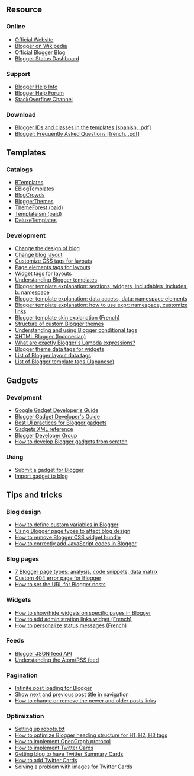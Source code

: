 Resource
--------

### Online

-   [Official Website](https://www.blogger.com/about)
-   [Blogger on Wikipedia](https://en.wikipedia.org/wiki/Blogger_(service))
-   [Official Blogger Blog](https://blogger.googleblog.com/)
-   [Blogger Status Dashboard](https://www.google.com/appsstatus)

### Support

-   [Blogger Help Info](https://support.google.com/blogger/)
-   [Blogger Help Forum](https://productforums.google.com/forum/#!forum/blogger)
-   [StackOverflow Channel](http://stackoverflow.com/questions/tagged/blogger)

### Download

-   [Blogger IDs and classes in the templates \[spanish, .pdf\]](static/cs/Blogger-Cheat-Sheet.pdf)
-   [Blogger: Frequently Asked Questions \[french, .pdf\]](static/cs/FAQofficielleBlogger.pdf)

Templates
---------

### Catalogs

-   [BTemplates](http://btemplates.com/)
-   [EBlogTemplates](http://www.eblogtemplates.com/templates/blogger-templates/)
-   [BlogCrowds](http://www.blogcrowds.com/resources/blogger-templates/)
-   [BloggerThemes](http://www.bloggerthemes.net/)
-   [ThemeForest (paid)](https://themeforest.net/category/blogging/blogger)
-   [Templateism (paid)](http://www.templateism.com/)
-   [DeluxeTemplates](http://www.deluxetemplates.net/category/blogger-template)

### Development

-   [Change the design of blog](https://support.google.com/blogger/answer/176245)
-   [Change blog layout](https://support.google.com/blogger/answer/43708)
-   [Customize CSS tags for layouts](https://support.google.com/blogger/answer/46871)
-   [Page elements tags for layouts](https://support.google.com/blogger/answer/46888)
-   [Widget tags for layouts](https://support.google.com/blogger/answer/46995)
-   [Understanding Blogger templates](http://bguide.blogspot.com/2008/02/understanding-blogger-templates.html)
-   [Blogger template explanation: sections, widgets, includables, includes, b: namespace](http://thoughtsomething.blogspot.com/2009/01/understanding-blogger-template-1.html)
-   [Blogger template explanation: data access, data: namespace elements](http://thoughtsomething.blogspot.com/2009/01/understanding-blogger-template-2.html)
-   [Blogger template explanation: how to use expr: namespace, customize links](http://thoughtsomething.blogspot.com/2009/02/understanding-blogger-template-3.html)
-   [Blogger template skin explanation (French)](https://bloggercode-blogconnexion.blogspot.com/2014/06/tag-b-skin-b-template-skin.html)
-   [Structure of custom Blogger themes](http://geekthis.net/blog/131/structure-of-custom-blogger-themes)
-   [Understanding and using Blogger conditional tags](http://blog.mohammadwali.in/2013/11/understanding-blogger-conditional-tags.html)
-   [XHTML Blogger (Indonesian)](http://www.dte.web.id/2012/11/xhtml-blogger-seksi-posting.html)
-   [What are exactly Blogger's Lambda expressions?](http://www.bloggerever.com/2016/05/what-are-exactly-bloggers-lambda.html)
-   [Blogger theme data tags for widgets](http://geekthis.net/blog/132/blogger-theme-data-tags-for-widgets)
-   [List of Blogger layout data tags](http://blogger2ools.mystady.com/)
-   [List of Blogger template tags (Japanese)](http://snapman.net/notes/blogger-template-tags)

Gadgets
-------

### Develpment

-   [Google Gadget Developer's Guide](https://developers.google.com/gadgets/docs/overview)
-   [Blogger Gadget Developer's Guide](https://developers.google.com/blogger/docs/gadgets/gadgets_for_blogger)
-   [Best UI practices for Blogger gadgets](https://developers.google.com/blogger/docs/gadgets/gadgets_for_blogger#BestUIPractices)
-   [Gadgets XML reference](https://developers.google.com/gadgets/docs/xml_reference)
-   [Blogger Developer Group](https://groups.google.com/forum/#!forum/bloggerdev)
-   [How to develop Blogger gadgets from scratch](http://www.thewildblogger.com/blogger/the-advanced-guide-to-blogger-gadgets/)

### Using

-   [Submit a gadget for Blogger](https://www.blogger.com/gadget-submit.g)
-   [Import gadget to blog](https://www.blogger.com/add-widget)

Tips and tricks
---------------

### Blog design

-   [How to define custom variables in Blogger](http://www.tricksladder.com/2014/07/how-to-define-custom-variables-in.html)
-   [Using Blogger page types to affect blog design](http://www.blogxpertise.com/2012/11/blogger-blogspot-page-types.html)
-   [How to remove Blogger CSS widget bundle](http://stackoverflow.com/a/26075920/4555595)
-   [How to correctly add JavaScript codes in Blogger](http://www.mybloggerlab.com/2013/08/how-to-correctly-add-javascript-codes-in-blogger.html)

### Blog pages

-   [7 Blogger page types: analysis, code snippets, data matrix](http://mystady.com/2011/05/7-blogger-page-types-analysis-code.html)
-   [Custom 404 error page for Blogger](http://www.bloggerplugins.org/2012/03/custom-404-error-pages-for-blogger.html)
-   [How to set the URL for Blogger posts](http://blogger-hints-and-tips.blogspot.com/2012/07/Control-words-used-for-post-urls-in-blogger.html)

### Widgets

-   [How to show/hide widgets on specific pages in Blogger](http://www.tricksladder.com/2014/06/showhide-widgets-on-specific-pages-in.html)
-   [How to add administration links widget (French)](https://bloggercode-blogconnexion.blogspot.com/2011/05/un-menu-de-gestion-pour-les.html)
-   [How to personalize status messages (French)](https://bloggercode-blogconnexion.blogspot.com/2012/05/customiser-le-message-detat.html)

### Feeds

-   [Blogger JSON feed API](http://www.danpros.com/2013/08/blogger-json-feed-api)
-   [Understanding the Atom/RSS feed](http://www.blogxpertise.com/2012/08/understanding-atom-rss-feeds-blogger.html)

### Pagination

-   [Infinite post loading for Blogger](http://www.techprevue.com/wordpress-style-infinite-post-loading-script-for-blogger/)
-   [Show next and previous post title in navigation](http://www.mybloggertricks.com/2013/12/show-next-previous-post-titles-in.html)
-   [How to change or remove the newer and older posts links](http://blogger-hints-and-tips.blogspot.com/2012/10/remove-reformat-newer-older-or-home-links.html)

### Optimization

-   [Setting up robots.txt](http://www.danpros.com/2012/03/setting-up-robotstxt-on-blogger)
-   [How to optimize Blogger heading structure for H1, H2, H3 tags](http://www.thewildblogger.com/blogger/blogger-headline-structure/)
-   [How to implement OpenGraph protocol](http://www.bloggerhow.com/2012/07/how-to-implement-open-graph-protocol-in-bloggerblogspot-blogs/)
-   [How to implement Twitter Cards](http://www.bloggerhow.com/2012/07/implement-twitter-cards-blogger-blogspot-html/)
-   [Getting blog to have Twitter Summary Cards](http://www.blogxpertise.com/2014/01/Twitter-summary-card-for-blogger-blog.html)
-   [How to add Twitter Cards](http://techinfoknow.com/twitter-cards-in-blogger-blogs)
-   [Solving a problem with images for Twitter Cards](https://plus.google.com/+VirgilTMorant/posts/89S4LJnLcQV)
